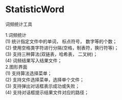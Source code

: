 # StatisticWord
词频统计工具

1.词频统计   
(1) 统计指定文件中的单词， 标点符号， 数字等的个数；  
(2) 使用空格类字符进行分隔(空格，制表符，换行符等)；  
(3) 支持三种算法(双链表，哈希表， 二叉树)；  
(4) 词频结果写入结果文件；  
2.图形界面  
(1) 支持算法选择菜单；  
(2) 支持文件选择菜单，选择单个文件；  
(3) 支持弹出对话框表示成功或失败；  
(4) 支持对话框提示结果文件对应的路径；  
